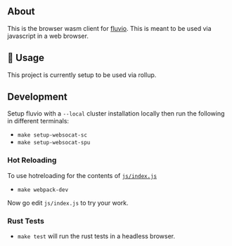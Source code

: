 ## About
This is the browser wasm client for
[fluvio](https://github.com/infinyon/fluvio). This is meant to be used via
javascript in a web browser.

## 🚴 Usage

This project is currently setup to be used via rollup.

## Development

Setup fluvio with a `--local` cluster installation locally then run the
following in different terminals:

* `make setup-websocat-sc`
* `make setup-websocat-spu`

### Hot Reloading
To use hotreloading for the contents of
[`js/index.js`](https://github.com/infinyon/fluvio-client-wasm/blob/main/js/index.js)
* `make webpack-dev`

Now go edit `js/index.js` to try your work.

### Rust Tests
* `make test` will run the rust tests in a headless browser.
